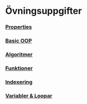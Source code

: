 # Övningsuppgifter

### [Properties](https://github.com/MelvinEdlund/OvningsUppgifter/tree/master/Properties)

### [Basic OOP](https://github.com/MelvinEdlund/OvningsUppgifter/tree/master/Basic_OOP)

### [Algoritmer](https://github.com/MelvinEdlund/OvningsUppgifter/tree/master/Algoritmer)

### [Funktioner](https://github.com/MelvinEdlund/OvningsUppgifter/tree/master/Funktioner)

### [Indexering](https://github.com/MelvinEdlund/OvningsUppgifter/tree/master/Indexering)

### [Variabler & Loopar](https://github.com/MelvinEdlund/OvningsUppgifter/tree/master/Variabler_Loopar)

